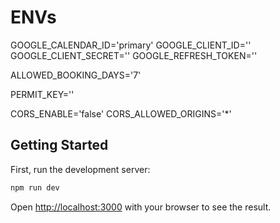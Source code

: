 # ENVs

GOOGLE_CALENDAR_ID='primary'
GOOGLE_CLIENT_ID=''
GOOGLE_CLIENT_SECRET=''
GOOGLE_REFRESH_TOKEN=''

ALLOWED_BOOKING_DAYS='7'

PERMIT_KEY=''

CORS_ENABLE='false'
CORS_ALLOWED_ORIGINS='*'

## Getting Started

First, run the development server:

```bash
npm run dev
```


Open [http://localhost:3000](http://localhost:3000) with your browser to see the result.
